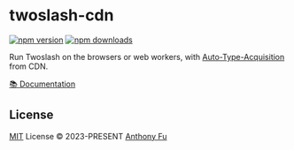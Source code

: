 # twoslash-cdn

[![npm version][npm-version-src]][npm-version-href]
[![npm downloads][npm-downloads-src]][npm-downloads-href]

Run Twoslash on the browsers or web workers, with [Auto-Type-Acquisition](https://www.typescriptlang.org/play#example/automatic-type-acquisition) from CDN.

[📚 Documentation](https://twoslash.netlify.app/packages/cdn)

## License

[MIT](./LICENSE) License © 2023-PRESENT [Anthony Fu](https://github.com/antfu)

<!-- Badges -->

[npm-version-src]: https://img.shields.io/npm/v/twoslash-cdn?style=flat&colorA=161514&colorB=EAB836
[npm-version-href]: https://npmjs.com/package/twoslash-cdn
[npm-downloads-src]: https://img.shields.io/npm/dm/twoslash-cdn?style=flat&colorA=161514&colorB=E66041
[npm-downloads-href]: https://npmjs.com/package/twoslash-cdn
